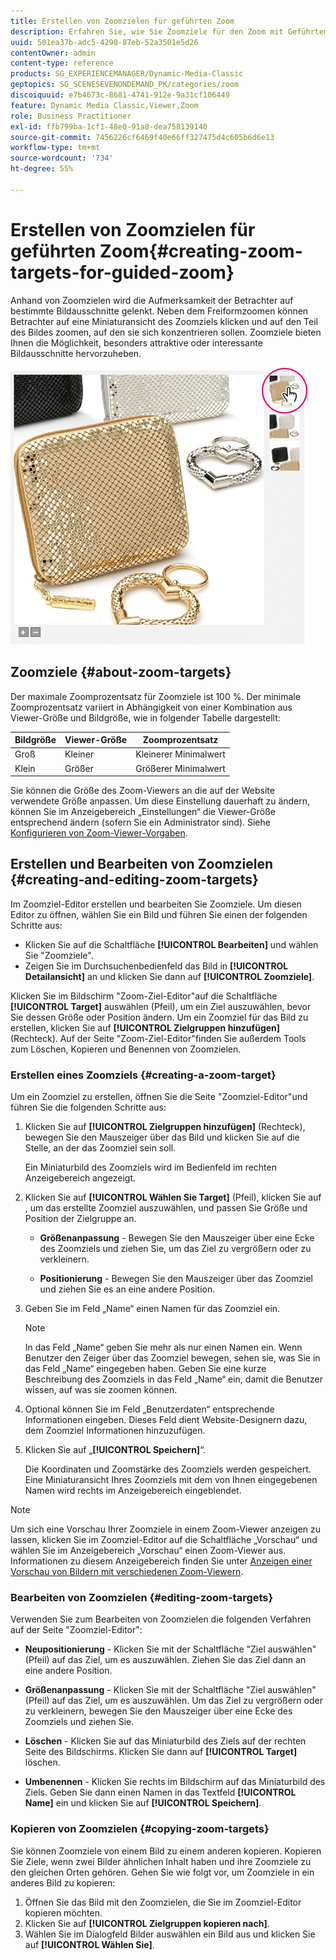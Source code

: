 ```yaml
---
title: Erstellen von Zoomzielen für geführten Zoom
description: Erfahren Sie, wie Sie Zoomziele für den Zoom mit Geführtem Zoom erstellen.
uuid: 501ea37b-adc5-4290-87eb-52a3501e5d26
contentOwner: admin
content-type: reference
products: SG_EXPERIENCEMANAGER/Dynamic-Media-Classic
geptopics: SG_SCENESEVENONDEMAND_PK/categories/zoom
discoiquuid: e7b4673c-8681-4741-912e-9a31cf106449
feature: Dynamic Media Classic,Viewer,Zoom
role: Business Practitioner
exl-id: ffb799ba-1cf1-48e0-91a8-dea758139140
source-git-commit: 7456226cf6469f40e66ff327475d4c605b6d6e13
workflow-type: tm+mt
source-wordcount: '734'
ht-degree: 55%

---
```


# Erstellen von Zoomzielen für geführten Zoom{#creating-zoom-targets-for-guided-zoom}

Anhand von Zoomzielen wird die Aufmerksamkeit der Betrachter auf bestimmte Bildausschnitte gelenkt. Neben dem Freiformzoomen können Betrachter auf eine Miniaturansicht des Zoomziels klicken und auf den Teil des Bildes zoomen, auf den sie sich konzentrieren sollen. Zoomziele bieten Ihnen die Möglichkeit, besonders attraktive oder interessante Bildausschnitte hervorzuheben.

![Erstellen von Zoomzielen für geführten Zoom](/help/assets/zo_guided_zoom.png)

## Zoomziele {#about-zoom-targets}

Der maximale Zoomprozentsatz für Zoomziele ist 100 %. Der minimale Zoomprozentsatz variiert in Abhängigkeit von einer Kombination aus Viewer-Größe und Bildgröße, wie in folgender Tabelle dargestellt:

| Bildgröße | Viewer-Größe | Zoomprozentsatz |
|--- |--- |--- |
| Groß | Kleiner | Kleinerer Minimalwert |
| Klein | Größer | Größerer Minimalwert |

Sie können die Größe des Zoom-Viewers an die auf der Website verwendete Größe anpassen. Um diese Einstellung dauerhaft zu ändern, können Sie im Anzeigebereich „Einstellungen“ die Viewer-Größe entsprechend ändern (sofern Sie ein Administrator sind). Siehe [Konfigurieren von Zoom-Viewer-Vorgaben](setting-zoom-viewer-presets.md#setting_up_zoom_viewer_presets).

## Erstellen und Bearbeiten von Zoomzielen {#creating-and-editing-zoom-targets}

Im Zoomziel-Editor erstellen und bearbeiten Sie Zoomziele. Um diesen Editor zu öffnen, wählen Sie ein Bild und führen Sie einen der folgenden Schritte aus:

* Klicken Sie auf die Schaltfläche **[!UICONTROL Bearbeiten]** und wählen Sie &quot;Zoomziele&quot;.
* Zeigen Sie im Durchsuchenbedienfeld das Bild in **[!UICONTROL Detailansicht]** an und klicken Sie dann auf **[!UICONTROL Zoomziele]**.

Klicken Sie im Bildschirm &quot;Zoom-Ziel-Editor&quot;auf die Schaltfläche **[!UICONTROL Target]** auswählen (Pfeil), um ein Ziel auszuwählen, bevor Sie dessen Größe oder Position ändern. Um ein Zoomziel für das Bild zu erstellen, klicken Sie auf **[!UICONTROL Zielgruppen hinzufügen]** (Rechteck). Auf der Seite &quot;Zoom-Ziel-Editor&quot;finden Sie außerdem Tools zum Löschen, Kopieren und Benennen von Zoomzielen.

### Erstellen eines Zoomziels {#creating-a-zoom-target}

Um ein Zoomziel zu erstellen, öffnen Sie die Seite &quot;Zoomziel-Editor&quot;und führen Sie die folgenden Schritte aus:

1. Klicken Sie auf **[!UICONTROL Zielgruppen hinzufügen]** (Rechteck), bewegen Sie den Mauszeiger über das Bild und klicken Sie auf die Stelle, an der das Zoomziel sein soll.

   Ein Miniaturbild des Zoomziels wird im Bedienfeld im rechten Anzeigebereich angezeigt.

1. Klicken Sie auf **[!UICONTROL Wählen Sie Target]** (Pfeil), klicken Sie auf , um das erstellte Zoomziel auszuwählen, und passen Sie Größe und Position der Zielgruppe an.

   * **Größenanpassung**  - Bewegen Sie den Mauszeiger über eine Ecke des Zoomziels und ziehen Sie, um das Ziel zu vergrößern oder zu verkleinern.

   * **Positionierung**  - Bewegen Sie den Mauszeiger über das Zoomziel und ziehen Sie es an eine andere Position.

1. Geben Sie im Feld „Name“ einen Namen für das Zoomziel ein.

   >[!NOTE]
   >
   >In das Feld „Name“ geben Sie mehr als nur einen Namen ein. Wenn Benutzer den Zeiger über das Zoomziel bewegen, sehen sie, was Sie in das Feld „Name“ eingegeben haben. Geben Sie eine kurze Beschreibung des Zoomziels in das Feld „Name“ ein, damit die Benutzer wissen, auf was sie zoomen können.

1. Optional können Sie im Feld „Benutzerdaten“ entsprechende Informationen eingeben. Dieses Feld dient Website-Designern dazu, dem Zoomziel Informationen hinzuzufügen.
1. Klicken Sie auf „**[!UICONTROL Speichern]**“.

   Die Koordinaten und Zoomstärke des Zoomziels werden gespeichert. Eine Miniaturansicht Ihres Zoomziels mit dem von Ihnen eingegebenen Namen wird rechts im Anzeigebereich eingeblendet.

>[!NOTE]
>
>Um sich eine Vorschau Ihrer Zoomziele in einem Zoom-Viewer anzeigen zu lassen, klicken Sie im Zoomziel-Editor auf die Schaltfläche „Vorschau“ und wählen Sie im Anzeigebereich „Vorschau“ einen Zoom-Viewer aus. Informationen zu diesem Anzeigebereich finden Sie unter [Anzeigen einer Vorschau von Bildern mit verschiedenen Zoom-Viewern](previewing-image-assets-different-zoom.md#previewing_image_assets_with_different_zoom_viewers).

### Bearbeiten von Zoomzielen {#editing-zoom-targets}

Verwenden Sie zum Bearbeiten von Zoomzielen die folgenden Verfahren auf der Seite &quot;Zoomziel-Editor&quot;:

* **Neupositionierung**  - Klicken Sie mit der Schaltfläche &quot;Ziel auswählen&quot;(Pfeil) auf das Ziel, um es auszuwählen. Ziehen Sie das Ziel dann an eine andere Position.

* **Größenanpassung**  - Klicken Sie mit der Schaltfläche &quot;Ziel auswählen&quot;(Pfeil) auf das Ziel, um es auszuwählen. Um das Ziel zu vergrößern oder zu verkleinern, bewegen Sie den Mauszeiger über eine Ecke des Zoomziels und ziehen Sie.

* **Löschen**  - Klicken Sie auf das Miniaturbild des Ziels auf der rechten Seite des Bildschirms. Klicken Sie dann auf **[!UICONTROL Target]** löschen.

* **Umbenennen**  - Klicken Sie rechts im Bildschirm auf das Miniaturbild des Ziels. Geben Sie dann einen Namen in das Textfeld **[!UICONTROL Name]** ein und klicken Sie auf **[!UICONTROL Speichern]**.

### Kopieren von Zoomzielen {#copying-zoom-targets}

Sie können Zoomziele von einem Bild zu einem anderen kopieren. Kopieren Sie Ziele, wenn zwei Bilder ähnlichen Inhalt haben und ihre Zoomziele zu den gleichen Orten gehören. Gehen Sie wie folgt vor, um Zoomziele in ein anderes Bild zu kopieren:

1. Öffnen Sie das Bild mit den Zoomzielen, die Sie im Zoomziel-Editor kopieren möchten.
1. Klicken Sie auf **[!UICONTROL Zielgruppen kopieren nach]**.
1. Wählen Sie im Dialogfeld Bilder auswählen ein Bild aus und klicken Sie auf **[!UICONTROL Wählen Sie]**.

